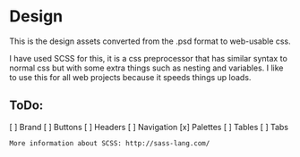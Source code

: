 # Design
This is the design assets converted from the .psd format to web-usable css.

I have used SCSS for this, it is a css preprocessor that has similar syntax to normal css but with some extra things
such as nesting and variables. I like to use this for all web projects because it speeds things up loads.
## ToDo:
 [ ] Brand
 [ ] Buttons
 [ ] Headers
 [ ] Navigation
 [x] Palettes
 [ ] Tables
 [ ] Tabs
 
```
More information about SCSS: http://sass-lang.com/
```